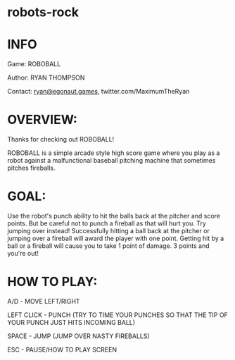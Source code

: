 # robots-rock

# INFO

Game: ROBOBALL

Author: RYAN THOMPSON

Contact: ryan@egonaut.games, twitter.com/MaximumTheRyan

# OVERVIEW:

Thanks for checking out ROBOBALL!

ROBOBALL is a simple arcade style high score game where you play as a robot against a malfunctional baseball pitching machine that sometimes pitches fireballs.

# GOAL:

Use the robot's punch ability to hit the balls back at the pitcher and score points. But be careful not to punch a fireball as that will hurt you. Try jumping over instead! Successfully hitting a ball back at the pitcher or jumping over a fireball will award the player with one point. Getting hit by a ball or a fireball will cause you to take 1 point of damage. 3 points and you're out!

# HOW TO PLAY:

A/D - MOVE LEFT/RIGHT

LEFT CLICK - PUNCH (TRY TO TIME YOUR PUNCHES SO THAT THE TIP OF YOUR PUNCH JUST HITS INCOMING BALL)

SPACE - JUMP (JUMP OVER NASTY FIREBALLS)

ESC - PAUSE/HOW TO PLAY SCREEN
